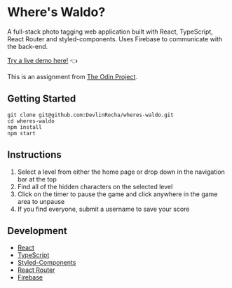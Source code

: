 # Where's Waldo?

A full-stack photo tagging web application built with React, TypeScript, React Router and styled-components. Uses Firebase to communicate with the back-end.

[Try a live demo here!](https://devlinrocha.github.io/wheres-waldo/) 👈

This is an assignment from [The Odin Project](https://www.theodinproject.com/).

## Getting Started

```
git clone git@github.com:DevlinRocha/wheres-waldo.git
cd wheres-waldo
npm install
npm start
```

## Instructions

1. Select a level from either the home page or drop down in the navigation bar at the top
2. Find all of the hidden characters on the selected level
3. Click on the timer to pause the game and click anywhere in the game area to unpause
4. If you find everyone, submit a username to save your score

## Development

* [React](https://reactjs.org/)
* [TypeScript](https://www.typescriptlang.org/)
* [Styled-Components](https://styled-components.com/)
* [React Router](https://reactrouter.com/)
* [Firebase](https://firebase.google.com/)
